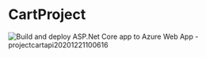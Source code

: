 # CartProject

![Build and deploy ASP.Net Core app to Azure Web App - projectcartapi20201221100616](https://github.com/emretopcuoglu/CartProject/workflows/Build%20and%20deploy%20ASP.Net%20Core%20app%20to%20Azure%20Web%20App%20-%20projectcartapi20201221100616/badge.svg?branch=main)
